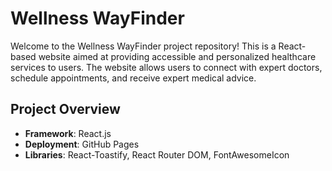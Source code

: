 # Wellness WayFinder

Welcome to the Wellness WayFinder project repository! This is a React-based website aimed at providing accessible and personalized healthcare services to users. The website allows users to connect with expert doctors, schedule appointments, and receive expert medical advice.

## Project Overview

- **Framework**: React.js
- **Deployment**: GitHub Pages
- **Libraries**: React-Toastify, React Router DOM, FontAwesomeIcon
